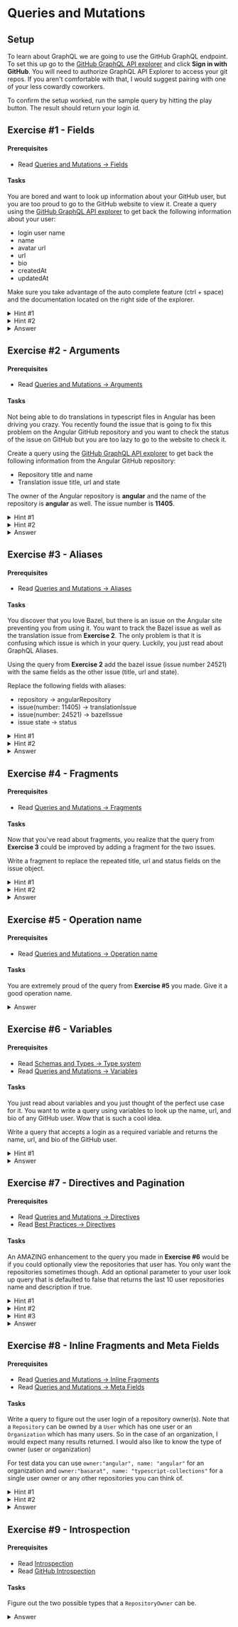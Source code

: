 # Queries and Mutations

## Setup
To learn about GraphQL we are going to use the GitHub GraphQL endpoint. To set this up go to the [GitHub GraphQL API explorer](https://developer.github.com/v4/explorer/) 
and click **Sign in with GitHub**. You will need to authorize GraphQL API Explorer to access your git repos. If you aren't
comfortable with that, I would suggest pairing with one of your less cowardly coworkers. 

To confirm the setup worked, run the sample query by hitting the play button. The result should return your login id.

## Exercise #1 - Fields

#### Prerequisites
* Read [Queries and Mutations &rarr; Fields](https://graphql.org/learn/queries/#fields)

#### Tasks
You are bored and want to look up information about your GitHub user, but you are too proud to go to the GitHub website to view it.
Create a query using the [GitHub GraphQL API explorer](https://developer.github.com/v4/explorer/) to get back the following information about your user:
* login user name
* name
* avatar url
* url
* bio
* createdAt
* updatedAt

Make sure you take advantage of the auto complete feature (ctrl + space) and the documentation located on the right side of the explorer.

<details><summary>Hint #1</summary><p>

Use the `viewer` root object

</p></details>
<details><summary>Hint #2</summary><p>

The start of the query should look something like this:
```graphql
query { 
  viewer {
    login
  }
}
```

</p></details>
<details><summary>Answer</summary><p>

__Query__
```graphql
query { 
  viewer {
    login
    name
    avatarUrl
    url
    bio
    createdAt
    updatedAt
  }
}
```

__Response__
```graphql
{
  "data": {
    "viewer": {
      "login": "youruser",
      "name": "your name",
      "avatarUrl": "https://avatars1.githubusercontent.com/u/1234",
      "url": "https://github.com/youruser",
      "bio": null,
      "createdAt": "2012-05-04T01:05:26Z",
      "updatedAt": "2018-05-03T16:44:05Z"
    }
  }
}
```

</p></details>

## Exercise #2 - Arguments

#### Prerequisites
* Read [Queries and Mutations &rarr; Arguments](https://graphql.org/learn/queries/#arguments)

#### Tasks
Not being able to do translations in typescript files in Angular has been driving you crazy. You recently found the issue
that is going to fix this problem on the Angular GitHub repository and you want to check the status of the issue on GitHub
but you are too lazy to go to the website to check it.

Create a query using the [GitHub GraphQL API explorer](https://developer.github.com/v4/explorer/) to get back the following information from the Angular GitHub repository:
* Repository title and name
* Translation issue title, url and state


The owner of the Angular repository is **angular** and the name of the repository is **angular** as well. The issue number is **11405**.

<details><summary>Hint #1</summary><p>

Use the `repository` root object

</p></details>
<details><summary>Hint #2</summary><p>

The start of the query should look like this:
```graphql
query {
  repository(owner: "angular", name: "angular") {  
  }
}
```

</p></details>
<details><summary>Answer</summary><p>

__Query__
```graphql
query {
  repository(owner: "angular", name: "angular") {
    name
    description
    issue(number: 11405) {
      title
      url
      state
    }
  }
}
```

__Response__
```graphql
{
  "data": {
    "repository": {
      "name": "angular",
      "description": "One framework. Mobile & desktop.",
      "issue": {
        "title": "i18n: Able to use translation strings outside a template",
        "url": "https://github.com/angular/angular/issues/11405",
        "state": "OPEN"
      }
    }
  }
}
```

</p></details>

## Exercise #3 - Aliases

#### Prerequisites
* Read [Queries and Mutations &rarr; Aliases](https://graphql.org/learn/queries/#aliases)

#### Tasks
You discover that you love Bazel, but there is an issue on the Angular site preventing you from using it. You want to track
the Bazel issue as well as the translation issue from **Exercise 2**. The only problem is that it is confusing which issue
is which in your query. Luckily, you just read about GraphQL Aliases. 
 
Using the query from **Exercise 2** add the bazel issue (issue number 24521) with the same fields as the other issue (title, url and state).

Replace the following fields with aliases:
* repository &rarr; angularRepository
* issue(number: 11405) &rarr; translationIssue
* issue(number: 24521) &rarr; bazelIssue
* issue state &rarr; status

<details><summary>Hint #1</summary><p>

The answer to **Exercise 2** is:
```graphql
query {
  repository(owner: "angular", name: "angular") {
    name
    description
    issue(number: 11405) {
      title
      url
      state
    }
  }
}
```

</p></details>
<details><summary>Hint #2</summary><p>

Renaming the repository looks like this: 
```graphql
query {
  angularRepository: repository(owner: "angular", name: "angular") {
    name
    ...
  }
}
```

</p></details>
<details><summary>Answer</summary><p>

__Query__
```graphql
query {
  angularRepository: repository(owner: "angular", name: "angular") {
    name
    description
    translationIssue: issue(number: 11405) {
      title
      url
      status: state
    }
    bazelIssue: issue(number: 24521) {
      title
      url
      status: state
    }
  }
}
```

__Response__
```graphql
{
  "data": {
    "angularRepository": {
      "name": "angular",
      "description": "One framework. Mobile & desktop.",
      "translationIssue": {
        "title": "i18n: Able to use translation strings outside a template",
        "url": "https://github.com/angular/angular/issues/11405",
        "status": "OPEN"
      },
      "bazelIssue": {
        "title": "Bazel build of router broken in 6.0.5",
        "url": "https://github.com/angular/angular/issues/24521",
        "status": "OPEN"
      }
    }
  }
}
```

</p></details>

## Exercise #4 - Fragments

#### Prerequisites
* Read [Queries and Mutations &rarr; Fragments](https://graphql.org/learn/queries/#fragments)

#### Tasks
Now that you've read about fragments, you realize that the query from **Exercise 3** could be improved by adding a fragment
for the two issues.

Write a fragment to replace the repeated title, url and status fields on the issue object.

<details><summary>Hint #1</summary><p>

The answer to **Exercise 3** is:
```graphql
query {
  angularRepository: repository(owner: "angular", name: "angular") {
    name
    description
    translationIssue: issue(number: 11405) {
      title
      url
      status: state
    }
    bazelIssue: issue(number: 24521) {
      title
      url
      status: state
    }
  }
}
```

</p></details>
<details><summary>Hint #2</summary><p>

The fragment should look like this:
```graphql
fragment issueFields on Issue {
      title
      url
      status: state
}
```

</p></details>
<details><summary>Answer</summary><p>

__Query__
```graphql
query {
  angularRepository: repository(owner: "angular", name: "angular") {
    name
    description
    translationIssue: issue(number: 11405) {
      ...issueFields
    }
    bazelIssue: issue(number: 24521) {
      ...issueFields
    }
  }
}

fragment issueFields on Issue {
      title
      url
      status: state
}
```

__Response__
```graphql
{
  "data": {
    "angularRepository": {
      "name": "angular",
      "description": "One framework. Mobile & desktop.",
      "translationIssue": {
        "title": "i18n: Able to use translation strings outside a template",
        "url": "https://github.com/angular/angular/issues/11405",
        "status": "OPEN"
      },
      "bazelIssue": {
        "title": "Bazel build of router broken in 6.0.5",
        "url": "https://github.com/angular/angular/issues/24521",
        "status": "OPEN"
      }
    }
  }
}
```

</p></details>

## Exercise #5 - Operation name

#### Prerequisites
* Read [Queries and Mutations &rarr; Operation name](https://graphql.org/learn/queries/#operation-name)

#### Tasks

You are extremely proud of the query from **Exercise #5** you made. Give it a good operation name.

<details><summary>Answer</summary><p>

__Query__
```graphql
query IssueWatcher {
  angularRepository: repository(owner: "angular", name: "angular") {
    name
    description
    translationIssue: issue(number: 11405) {
      ...issueFields
    }
    bazelIssue: issue(number: 24521) {
      ...issueFields
    }
  }
}

fragment issueFields on Issue {
      title
      url
      status: state
}
```

</p></details>

## Exercise #6 - Variables

#### Prerequisites
* Read [Schemas and Types &rarr; Type system](https://graphql.org/learn/schema/#type-system)
* Read [Queries and Mutations &rarr; Variables](https://graphql.org/learn/queries/#variables)

#### Tasks
You just read about variables and you just thought of the perfect use case for it. You want to write a query using variables
to look up the name, url, and bio of any GitHub user. Wow that is such a cool idea.

Write a query that accepts a login as a required variable and returns the name, url, and bio of the GitHub user.

<details><summary>Hint #1</summary><p>

Use the `user` root object

</p></details>
<details><summary>Answer</summary><p>

__Query__
```graphql
query UserLookup($login: String!) {
  user(login: $login) {
    name
    bio
    url
  }
}
```

__Query Variables__
```graphql
{
  "login": "jimeh87"
}
```

__Response__
```graphql
{
  "data": {
    "user": {
      "name": "Jim",
      "bio": null,
      "url": "https://github.com/Jimeh87"
    }
  }
}
```

</p></details>

## Exercise #7 - Directives and Pagination

#### Prerequisites
* Read [Queries and Mutations &rarr; Directives](https://graphql.org/learn/queries/#variables)
* Read [Best Practices &rarr; Directives](https://graphql.org/learn/pagination/)

#### Tasks
An AMAZING enhancement to the query you made in **Exercise #6** would be if you could optionally view the repositories that
user has. You only want the repositories sometimes though. Add an optional parameter to your user look up query that is defaulted
to false that returns the last 10 user repositories name and description if true.

<details><summary>Hint #1</summary><p>

__Query__
```graphql
query UserLookup($login: String!) {
  user(login: $login) {
    name
    bio
    url
  }
}
```

__Query Variables__
```graphql
{
  "login": "jimeh87"
}
```

</p></details>

<details><summary>Hint #2</summary><p>

If you are struggling with what an edge and a node is, this is how the GitHub documentation describe them:
> #### Connection
>Connections let you query related objects as part of the same call. With connections, you can use a single GraphQL call where you would have to use multiple calls to a REST API. For more information, see "Migrating from REST to GraphQL."
>
>It's helpful to picture a graph: dots connected by lines. The dots are nodes, the lines are edges. A connection defines a relationship between nodes.
>
> ##### Edge
>Edges represent connections between nodes. When you query a connection, you traverse its edges to get to its nodes. Every edges field has a node field and a cursor field. Cursors are used for pagination.
>
> ##### Node
>Node is a generic term for an object. You can look up a node directly, or you can access related nodes via a connection. If you specify a node that does not return a scalar, you must include subfields until all fields return scalars. For information on accessing node IDs via the REST API v3 and using them in GraphQL queries, see "Using Global Node IDs."

</p></details>
<details><summary>Hint #3</summary><p>

The repositories query section should look something like this:
```graphql
repositories(last: 10) @include(if: $withRepositories) {
  edges {
    node {
      name,
      description
    }
  }
}
```
  
</p></details>
<details><summary>Answer</summary><p>

__Query__
```graphql
query userLookup($login: String!, $withRepositories: Boolean = false) {
  user(login: $login) {
    name
    bio
    url
    repositories(last: 10) @include(if: $withRepositories) {
      edges {
        node {
          name,
          description
        }
      }
    }
  }
}
```

__Query Variables__
```graphql
{
  "login": "jimeh87",
  "withRepositories": true
}
```

__Response__
```graphql
{
  "data": {
    "user": {
      "name": "Jim",
      "bio": null,
      "url": "https://github.com/Jimeh87",
      "repositories": {
        "edges": [
          {
            "node": {
              "name": "training",
              "description": null
            }
          },
          {
            "node": {
              "name": "game-of-life",
              "description": "Angular 4 / Bootstrap 4 / Canvas implementation of the game of life"
            }
          },
          {
            "node": {
              "name": "angular-attack-2018",
              "description": "The 2018 Angular Attack Entry by Lowered Expectations"
            }
          },
          {
            "node": {
              "name": "rankit",
              "description": null
            }
          },
          {
            "node": {
              "name": "graphql-devday",
              "description": null
            }
          }
        ]
      }
    }
  }
}
```

</p></details>

## Exercise #8 - Inline Fragments and Meta Fields

#### Prerequisites
* Read [Queries and Mutations &rarr; Inline Fragments](https://graphql.org/learn/queries/#inline-fragments)
* Read [Queries and Mutations &rarr; Meta Fields](https://graphql.org/learn/queries/#meta-fields)
#### Tasks
Write a query to figure out the user login of a repository owner(s). Note that a `Repository` can be owned by a `User` which has one user or an
`Organization` which has many users. So in the case of an organization, I would expect many results returned. I would also like to know the
type of owner (user or organization)

For test data you can use `owner:"angular", name: "angular"` for an organization and `owner:"basarat", name: "typescript-collections"` for a
single user owner or any other repositories you can think of.

<details><summary>Hint #1</summary><p>

Use the `repository` root object

</p></details>
<details><summary>Hint #2</summary><p>

Since Owner can implement user or organization, you will need to write specific code for each type. Something like this should get you started:
```graphql
query {
	repository(owner:"foo", name: "bar") {
    owner {
      ... on User {
        login
      }
      ... on Organization {
        [insert organization query here]
      }
    }
  }
}
```

</p></details>
<details><summary>Answer</summary><p>

__Query__
```graphql
query findOwnerLogins($owner: String!, $name: String!) {
	repository(owner:$owner, name: $name) {
    owner {
      __typename
      ... on User {
        login
      }
      ... on Organization {
        members(first: 10) {
          edges {
            node {
              login
            }
          }
        }
      }
    }
  }
}
```

__Query Variables (User)__
```graphql
{
  "owner": "basarat",
  "name": "typescript-collections"
}
```

__Response (User)__
```graphql
{
  "data": {
    "repository": {
      "owner": {
        "__typename": "User",
        "login": "basarat"
      }
    }
  }
}
```

__Query Variables (Organization)__
```graphql
{
  "owner": "angular",
  "name": "angular"
}
```

__Response (Organization)__
```graphql
{
  "data": {
    "repository": {
      "owner": {
        "__typename": "Organization",
        "members": {
          "edges": [
            {
              "node": {
                "login": "heathkit"
              }
            },
            {
              "node": {
                "login": "petebacondarwin"
              }
            },
            {
              "node": {
                "login": "shyndman"
              }
            },
            {
              "node": {
                "login": "jamesdaniels"
              }
            },
            {
              "node": {
                "login": "markovuksanovic"
              }
            },
            {
              "node": {
                "login": "matsko"
              }
            },
            {
              "node": {
                "login": "linclark"
              }
            },
            {
              "node": {
                "login": "mhevery"
              }
            },
            {
              "node": {
                "login": "StephenFluin"
              }
            },
            {
              "node": {
                "login": "IgorMinar"
              }
            }
          ]
        }
      }
    }
  }
}
```

</p></details>

## Exercise #9 - Introspection

#### Prerequisites
* Read [Introspection](https://graphql.org/learn/introspection/)
* Read [GitHub Introspection](https://developer.github.com/v4/guides/intro-to-graphql/#discovering-the-graphql-api)
#### Tasks
Figure out the two possible types that a `RepositoryOwner` can be. 

<details><summary>Answer</summary><p>

__Query__
```graphql
query {
  __type(name: "RepositoryOwner") {
    name
    possibleTypes {
      name
    }
  }
}
```

__Response__
```graphql
{
  "data": {
    "__type": {
      "name": "RepositoryOwner",
      "possibleTypes": [
        {
          "name": "Organization"
        },
        {
          "name": "User"
        }
      ]
    }
  }
}
```

</p></details>